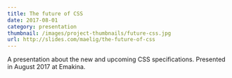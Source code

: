 ```yaml
---
title: The future of CSS
date: 2017-08-01
category: presentation
thumbnail: /images/project-thumbnails/future-css.jpg
url: http://slides.com/maelig/the-future-of-css
---
```


A presentation about the new and upcoming CSS specifications. Presented in August 2017 at Emakina.